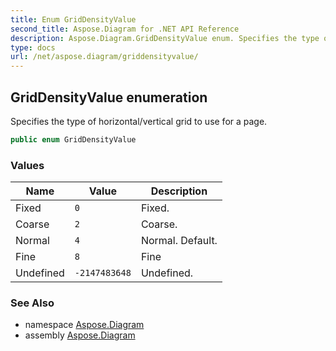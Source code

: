 ```yaml
---
title: Enum GridDensityValue
second_title: Aspose.Diagram for .NET API Reference
description: Aspose.Diagram.GridDensityValue enum. Specifies the type of horizontal/vertical grid to use for a page
type: docs
url: /net/aspose.diagram/griddensityvalue/
---
```

## GridDensityValue enumeration

Specifies the type of horizontal/vertical grid to use for a page.

```csharp
public enum GridDensityValue
```

### Values

| Name | Value | Description |
| --- | --- | --- |
| Fixed | `0` | Fixed. |
| Coarse | `2` | Coarse. |
| Normal | `4` | Normal. Default. |
| Fine | `8` | Fine |
| Undefined | `-2147483648` | Undefined. |

### See Also

* namespace [Aspose.Diagram](../../aspose.diagram/)
* assembly [Aspose.Diagram](../../)


